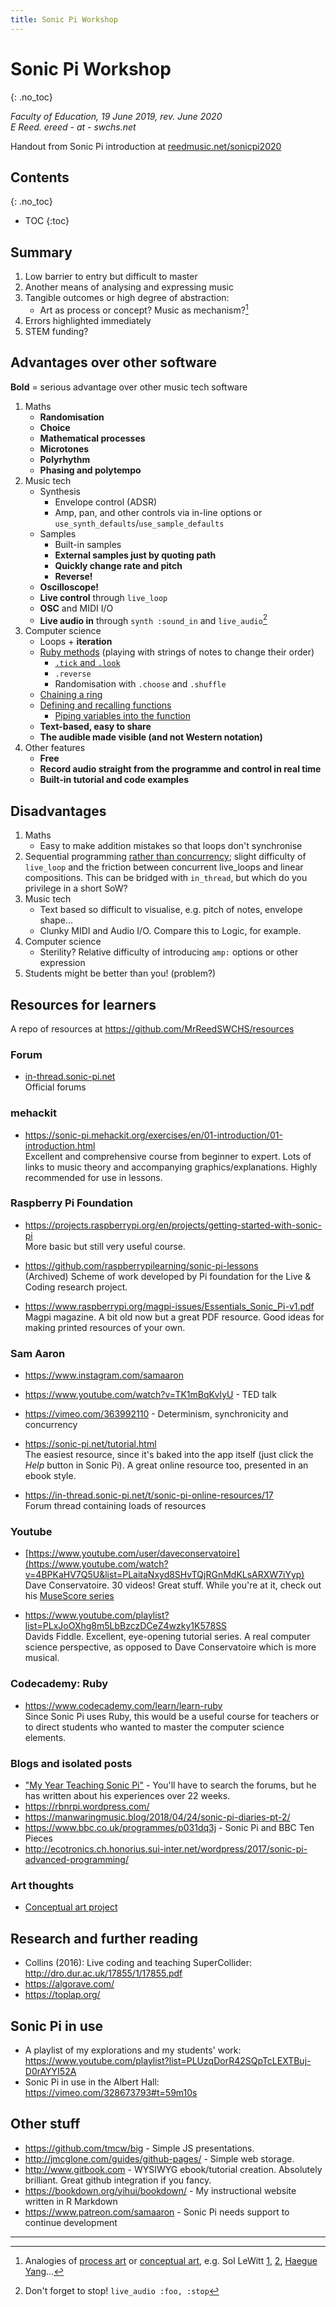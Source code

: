 ```yaml
---
title: Sonic Pi Workshop
---
```



# Sonic Pi Workshop
{: .no_toc}

*Faculty of Education, 19 June 2019, rev. June 2020*
<br>*E Reed. ereed - at - swchs.net*

Handout from Sonic Pi introduction at [reedmusic.net/sonicpi2020](http://reedmusic.net/sonicpi2020)

<!-- See [reedmusic.net](http://reedmusic.net/) for clickable links etc. -->

## Contents
{: .no_toc}

- TOC
{:toc}


## Summary

1. Low barrier to entry but difficult to master
2. Another means of analysing and expressing music
2. Tangible outcomes or high degree of abstraction:
	* Art as process or concept? Music as mechanism?[^2]
3. Errors highlighted immediately
4. STEM funding?

## Advantages over other software

**Bold** = serious advantage over other music tech software

1. Maths
	* **Randomisation**
	* **Choice**
	* **Mathematical processes**
	* **Microtones**
	* **Polyrhythm**
	* **Phasing and polytempo**
2. Music tech
	* Synthesis
		* Envelope control (ADSR)
		* Amp, pan, and other controls via in-line options or `use_synth_defaults`/`use_sample_defaults`
	* Samples
		* Built-in samples
		* **External samples just by quoting path**
		* **Quickly change rate and pitch**
		* **Reverse!**
	* **Oscilloscope!**
	* **Live control** through `live_loop`
	* **OSC** and MIDI I/O
	* **Live audio in** through `synth :sound_in` and `live_audio`[^1]
3. Computer science
	* Loops + **iteration**
	* [Ruby methods](https://sonic-pi.net/tutorial.html#section-8-5) (playing with strings of notes to change their order)
		* [`.tick` and `.look`](https://www.youtube.com/watch?v=dJ6RIX3-S7g)
		* `.reverse`
		* Randomisation with `.choose` and `.shuffle`
	* [Chaining a ring](https://www.youtube.com/watch?v=dJ6RIX3-S7g)
	* [Defining and recalling functions](https://projects.raspberrypi.org/en/projects/generic-sonicpi-function)
		* [Piping variables into the function](https://youtu.be/rEd58lE2H-Q)
	* **Text-based, easy to share**
	* **The audible made visible (and not Western notation)**
4. Other features
	* **Free**
	* **Record audio straight from the programme and control in real time**
	* **Built-in tutorial and code examples**

## Disadvantages

1. Maths
	* Easy to make addition mistakes so that loops don't synchronise
2. Sequential programming [rather than concurrency](https://www.youtube.com/watch?v=7sEMKXrRaAs#t=7m05s); slight difficulty of `live_loop` and the friction between concurrent live_loops and linear compositions. This can be bridged with `in_thread`, but which do you privilege in a short SoW?
3. Music tech
	* Text based so difficult to visualise, e.g. pitch of notes, envelope shape...
	* Clunky MIDI and Audio I/O. Compare this to Logic, for example.
4. Computer science
	* Sterility? Relative difficulty of introducing `amp:` options or other expression
5. Students might be better than you! (problem?)

## Resources for learners

A repo of resources at <https://github.com/MrReedSWCHS/resources>

### Forum

* [in-thread.sonic-pi.net](https://in-thread.sonic-pi.net/)
<br>Official forums

### mehackit
* <https://sonic-pi.mehackit.org/exercises/en/01-introduction/01-introduction.html>
<br>Excellent and comprehensive course from beginner to expert. Lots of links to music theory and accompanying graphics/explanations. Highly recommended for use in lessons.

### Raspberry Pi Foundation

* <https://projects.raspberrypi.org/en/projects/getting-started-with-sonic-pi>
<br>More basic but still very useful course.

* <https://github.com/raspberrypilearning/sonic-pi-lessons>
<br>(Archived) Scheme of work developed by Pi foundation for the Live & Coding research project.

* <https://www.raspberrypi.org/magpi-issues/Essentials_Sonic_Pi-v1.pdf>
<br>Magpi magazine. A bit old now but a great PDF resource. Good ideas for making printed resources of your own.

### Sam Aaron

* <https://www.instagram.com/samaaron>

* <https://www.youtube.com/watch?v=TK1mBqKvIyU> - TED talk

* <https://vimeo.com/363992110> - Determinism, synchronicity and concurrency

* <https://sonic-pi.net/tutorial.html>
<br>The easiest resource, since it's baked into the app itself (just click the *Help* button in Sonic Pi). A great online resource too, presented in an ebook style.

* <https://in-thread.sonic-pi.net/t/sonic-pi-online-resources/17>
<br>Forum thread containing loads of resources

### Youtube

* [https://www.youtube.com/user/daveconservatoire](https://www.youtube.com/watch?v=4BPKaHV7Q5U&list=PLaitaNxyd8SHvTQjRGnMdKLsARXW7iYyp)
<br>Dave Conservatoire. 30 videos! Great stuff. While you're at it, check out his [MuseScore series](https://www.youtube.com/watch?v=vVXjsQR8zqo&list=PLaitaNxyd8SE_D6PtNvA5vXn8VpXsbA7Z)

* <https://www.youtube.com/playlist?list=PLxJoOXhg8m5LbBzczDCeZ4wzky1K578SS>
<br>Davids Fiddle. Excellent, eye-opening tutorial series. A real computer science perspective, as opposed to Dave Conservatoire which is more musical.

### Codecademy: Ruby

* <https://www.codecademy.com/learn/learn-ruby>
<br>Since Sonic Pi uses Ruby, this would be a useful course for teachers or to direct students who wanted to master the computer science elements.

### Blogs and isolated posts

* ["My Year Teaching Sonic Pi"](https://in-thread.sonic-pi.net/t/my-year-teaching-sonic-pi-an-intro/208) - You'll have to search the forums, but he has written about his experiences over 22 weeks.
* <https://rbnrpi.wordpress.com/>
* <https://manwaringmusic.blog/2018/04/24/sonic-pi-diaries-pt-2/>
* <https://www.bbc.co.uk/programmes/p031dq3j> - Sonic Pi and BBC Ten Pieces
* <http://ecotronics.ch.honorius.sui-inter.net/wordpress/2017/sonic-pi-advanced-programming/>

### Art thoughts
* [Conceptual art project](https://www.nga.gov/education/teachers/lessons-activities/new-angles/sol-lewitt.html#:~:text=He's%20still%20an%20artist.%22%20Instead,and%20they%20construct%20the%20work.)

## Research and further reading

* Collins (2016): Live coding and teaching SuperCollider: <http://dro.dur.ac.uk/17855/1/17855.pdf>
* <https://algorave.com/>
* <https://toplap.org/>


## Sonic Pi in use

* A playlist of my explorations and my students' work: <https://www.youtube.com/playlist?list=PLUzqDorR42SQpTcLEXTBuj-D0rAYYI52A>
* Sonic Pi in use in the Albert Hall: <https://vimeo.com/328673793#t=59m10s>

## Other stuff

* <https://github.com/tmcw/big> - Simple JS presentations.
* <http://jmcglone.com/guides/github-pages/> - Simple web storage.
* <http://www.gitbook.com> - WYSIWYG ebook/tutorial creation. Absolutely brilliant. Great github integration if you fancy.
* <https://bookdown.org/yihui/bookdown/> - My instructional website written in R Markdown
* <https://www.patreon.com/samaaron> - Sonic Pi needs support to continue development


---

[^1]: Don't forget to stop! `live_audio :foo, :stop`
[^2]: Analogies of [process art](https://www.tate.org.uk/art/art-terms/p/process-art) or [conceptual art](https://www.tate.org.uk/art/art-terms/p/process-art), e.g. Sol LeWitt [1](https://www.tate.org.uk/art/artworks/lewitt-a-square-divided-horizontally-and-vertically-into-four-equal-parts-each-with-a-p77013), [2](https://www.youtube.com/watch?v=Gc-c-pYGCrw), [Haegue Yang](https://www.tate.org.uk/visit/tate-modern/display/materials-and-objects/haegue-yang)...
